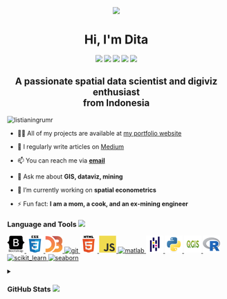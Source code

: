 <div id="header" align="center">
  <img src="https://media.tenor.com/S59bPkT0pqcAAAAC/programming.gif" width="400"/>
</div>

<h1 align="center">Hi, I'm Dita</h1>
<p align="center"><a href="https://www.twitter.com/rahmaditalistia"><img src="https://img.shields.io/badge/twitter-%231DA1F2.svg?&style=for-the-badge&logo=twitter&logoColor=white" height=25></a> <a href="https://www.linkedin.com/in/listianingrumr"><img src="https://img.shields.io/badge/linkedin-%230077B5.svg?&style=for-the-badge&logo=linkedin&logoColor=white" height=25></a> <a href="https://www.instagram.com/rahmaditalistia/"><img src="https://img.shields.io/badge/instagram-%23E4405F.svg?&style=for-the-badge&logo=instagram&logoColor=white" height=25></a> <a href="https://www.youtube.com/@rahmaditalistianingrum4412"><img src="https://img.shields.io/badge/youtube-%2312100E.svg?&style=for-the-badge&logo=youtube&logoColor=white" height=25></a> <a href="https://medium.com/@listianingrumr"><img src="https://img.shields.io/badge/medium-%2312100E.svg?&style=for-the-badge&logo=medium&logoColor=white" height=25></a></p>
<h2 align="center">A passionate spatial data scientist and digiviz enthusiast <br>from Indonesia</h3>

<p align="left"> <img src="https://komarev.com/ghpvc/?username=listianingrumr&label=Profile%20views&color=0e75b6&style=flat" alt="listianingrumr" /> </p>

- 👨‍💻 All of my projects are available at [my portfolio website](listianingrumr.github.io)

- 📝 I regularly write articles on [Medium](https://medium.com/@listianingrumr)

- 📫 You can reach me via **[email](listianingrumr@gmail.com)**

- 💬 Ask me about **GIS, dataviz, mining**

- 🔭 I’m currently working on **spatial econometrics**

- ⚡ Fun fact: **I am a mom, a cook, and an ex-mining engineer**

###  Language and Tools <img src = "https://mymtmcare.com/assets/images/MTMWeb_About_3_Tools.gif" width = 35px> 
<p align="left"> <a href="https://getbootstrap.com" target="_blank" rel="noreferrer"> <img src="https://raw.githubusercontent.com/devicons/devicon/master/icons/bootstrap/bootstrap-plain-wordmark.svg" alt="bootstrap" width="40" height="40"/> </a> <a href="https://www.w3schools.com/css/" target="_blank" rel="noreferrer"> <img src="https://raw.githubusercontent.com/devicons/devicon/master/icons/css3/css3-original-wordmark.svg" alt="css3" width="40" height="40"/> </a> <a href="https://d3js.org/" target="_blank" rel="noreferrer"> <img src="https://raw.githubusercontent.com/devicons/devicon/master/icons/d3js/d3js-original.svg" alt="d3js" width="40" height="40"/> </a> <a href="https://git-scm.com/" target="_blank" rel="noreferrer"> <img src="https://www.vectorlogo.zone/logos/git-scm/git-scm-icon.svg" alt="git" width="40" height="40"/> </a> <a href="https://www.w3.org/html/" target="_blank" rel="noreferrer"> <img src="https://raw.githubusercontent.com/devicons/devicon/master/icons/html5/html5-original-wordmark.svg" alt="html5" width="40" height="40"/> </a> <a href="https://developer.mozilla.org/en-US/docs/Web/JavaScript" target="_blank" rel="noreferrer"> <img src="https://raw.githubusercontent.com/devicons/devicon/master/icons/javascript/javascript-original.svg" alt="javascript" width="40" height="40"/> </a> <a href="https://www.mathworks.com/" target="_blank" rel="noreferrer"> <img src="https://upload.wikimedia.org/wikipedia/commons/2/21/Matlab_Logo.png" alt="matlab" width="40" height="40"/> </a> </a> <a href="https://pandas.pydata.org/" target="_blank" rel="noreferrer"> <img src="https://raw.githubusercontent.com/devicons/devicon/2ae2a900d2f041da66e950e4d48052658d850630/icons/pandas/pandas-original.svg" alt="pandas" width="40" height="40"/> </a> <a href="https://www.python.org" target="_blank" rel="noreferrer"> <img src="https://raw.githubusercontent.com/devicons/devicon/master/icons/python/python-original.svg" alt="python" width="40" height="40"/> </a> <a href="https://www.qgis.org/" target="_blank" rel="noreferrer"> <img src="https://raw.githubusercontent.com/JinJiang22/Data/main/qgis-logo.svg" alt="qgis" width="40" height="40"/> </a> <a href="https://www.r-project.org/" target="_blank" rel="noreferrer"> <img src="https://github.com/devicons/devicon/blob/master/icons/r/r-original.svg" alt="r" width="40" height="40"/> </a> <a href="https://scikit-learn.org/" target="_blank" rel="noreferrer"> <img src="https://upload.wikimedia.org/wikipedia/commons/0/05/Scikit_learn_logo_small.svg" alt="scikit_learn" width="40" height="40"/> </a> <a href="https://seaborn.pydata.org/" target="_blank" rel="noreferrer"> <img src="https://seaborn.pydata.org/_images/logo-mark-lightbg.svg" alt="seaborn" width="40" height="40"/> </a> </p>

<details>
  <summary>
    <h3>GitHub Stats <img src="https://i.pinimg.com/originals/65/c4/f4/65c4f452571be1261e9c623f7da488ac.gif" width = 35px></h3>
  </summary>
  <div>
    <p><img align="left" src="https://github-readme-streak-stats.herokuapp.com/?user=listianingrumr&" alt="listianingrumr" /><img align="left" src="https://github-readme-stats.vercel.app/api?username=listianingrumr&show_icons=true&locale=en" alt="listianingrumr" /></p>
  <p><img align="left" src="https://github-readme-stats.vercel.app/api/top-langs?username=listianingrumr&show_icons=true&locale=en&layout=compact" alt="listianingrumr" /></p>
  </div>
</details> 
 
<!--**Expand to view**
<details>
  <summary><b>:zap: GitHub Profile Stat</b></summary>
  <img src="https://github-readme-stats.anuraghazra1.vercel.app/api?username=ListianingrumR&show_icons=true" />
</details>-->
